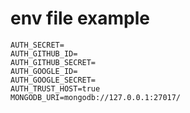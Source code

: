 # env file example

```env
AUTH_SECRET=
AUTH_GITHUB_ID=
AUTH_GITHUB_SECRET=
AUTH_GOOGLE_ID=
AUTH_GOOGLE_SECRET=
AUTH_TRUST_HOST=true
MONGODB_URI=mongodb://127.0.0.1:27017/
```
